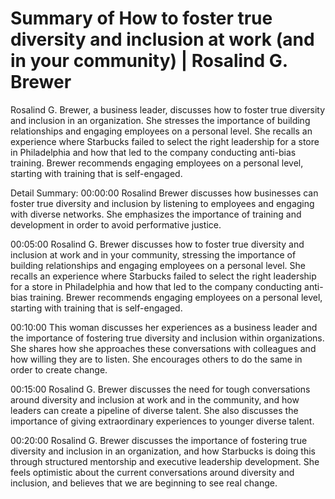 # Summary of How to foster true diversity and inclusion at work (and in your community) | Rosalind G. Brewer

Rosalind G. Brewer, a business leader, discusses how to foster true diversity and inclusion in an organization. She stresses the importance of building relationships and engaging employees on a personal level. She recalls an experience where Starbucks failed to select the right leadership for a store in Philadelphia and how that led to the company conducting anti-bias training. Brewer recommends engaging employees on a personal level, starting with training that is self-engaged.

Detail Summary: 
00:00:00
Rosalind Brewer discusses how businesses can foster true diversity and inclusion by listening to employees and engaging with diverse networks. She emphasizes the importance of training and development in order to avoid performative justice.

00:05:00
Rosalind G. Brewer discusses how to foster true diversity and inclusion at work and in your community, stressing the importance of building relationships and engaging employees on a personal level. She recalls an experience where Starbucks failed to select the right leadership for a store in Philadelphia and how that led to the company conducting anti-bias training. Brewer recommends engaging employees on a personal level, starting with training that is self-engaged.

00:10:00
This woman discusses her experiences as a business leader and the importance of fostering true diversity and inclusion within organizations. She shares how she approaches these conversations with colleagues and how willing they are to listen. She encourages others to do the same in order to create change.

00:15:00
Rosalind G. Brewer discusses the need for tough conversations around diversity and inclusion at work and in the community, and how leaders can create a pipeline of diverse talent. She also discusses the importance of giving extraordinary experiences to younger diverse talent.

00:20:00
Rosalind G. Brewer discusses the importance of fostering true diversity and inclusion in an organization, and how Starbucks is doing this through structured mentorship and executive leadership development. She feels optimistic about the current conversations around diversity and inclusion, and believes that we are beginning to see real change.

